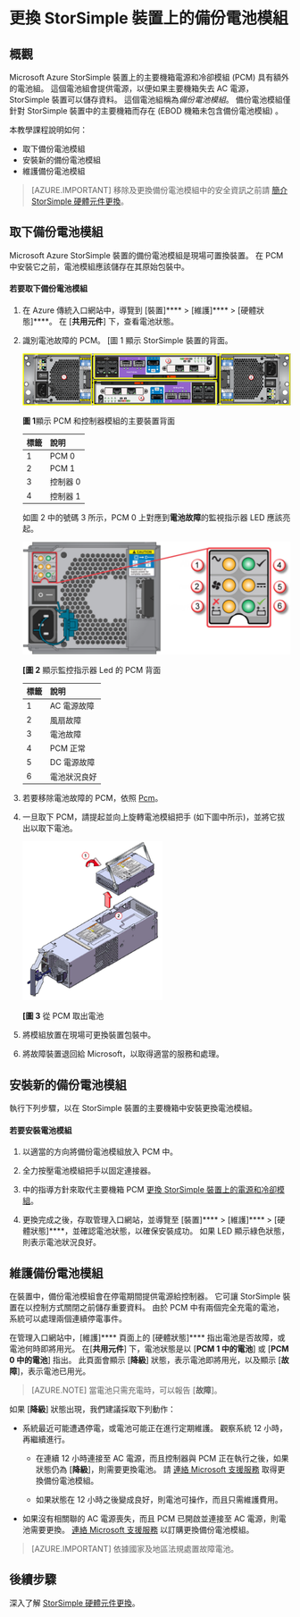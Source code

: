 <properties 
   pageTitle="更換 StorSimple 裝置上的電池 | Microsoft Azure"
   description="描述如何取下、更換和維護 StorSimple 裝置上的備份電池模組。"
   services="storsimple"
   documentationCenter=""
   authors="alkohli"
   manager="carolz"
   editor="" />
<tags 
   ms.service="storsimple"
   ms.devlang="NA"
   ms.topic="article"
   ms.tgt_pltfrm="NA"
   ms.workload="TBD"
   ms.date="12/02/2015"
   ms.author="alkohli" />


# 更換 StorSimple 裝置上的備份電池模組

## 概觀

Microsoft Azure StorSimple 裝置上的主要機箱電源和冷卻模組 (PCM) 具有額外的電池組。 這個電池組會提供電源，以便如果主要機箱失去 AC 電源，StorSimple 裝置可以儲存資料。 這個電池組稱為*備份電池模組*。 備份電池模組僅針對 StorSimple 裝置中的主要機箱而存在 (EBOD 機箱未包含備份電池模組) 。

本教學課程說明如何：

- 取下備份電池模組
- 安裝新的備份電池模組
- 維護備份電池模組

>[AZURE.IMPORTANT] 移除及更換備份電池模組中的安全資訊之前請 [簡介 StorSimple 硬體元件更換](storsimple-hardware-component-replacement.md)。

## 取下備份電池模組

Microsoft Azure StorSimple 裝置的備份電池模組是現場可置換裝置。 在 PCM 中安裝它之前，電池模組應該儲存在其原始包裝中。

#### 若要取下備份電池模組

1. 在 Azure 傳統入口網站中，導覽到 [裝置]**** > [維護]**** > [硬體狀態]****。 在 [**共用元件**] 下，查看電池狀態。

2. 識別電池故障的 PCM。 [圖 1 顯示 StorSimple 裝置的背面。

    ![裝置主要機箱模組的後擋板](./media/storsimple-battery-replacement/IC740994.png)

    **圖 1**顯示 PCM 和控制器模組的主要裝置背面

   | 標籤| 說明|
   |:----|:----------|
   | 1| PCM 0|
   | 2| PCM 1|
   | 3| 控制器 0|
   | 4| 控制器 1|

    如圖 2 中的號碼 3 所示，PCM 0 上對應到**電池故障**的監視指示器 LED 應該亮起。

    ![裝置後擋板 PCM 監視 LED 指示燈](./media/storsimple-battery-replacement/IC740992.png)

    **[圖 2** 顯示監控指示器 Led 的 PCM 背面

   | 標籤| 說明|
   |:---|:-----------|
   | 1| AC 電源故障|
   | 2| 風扇故障|
   | 3| 電池故障|
   | 4| PCM 正常|
   | 5| DC 電源故障|
   | 6| 電池狀況良好|

3. 若要移除電池故障的 PCM，依照 [Pcm](storsimple-power-cooling-module-replacement.md#remove-a-pcm)。

4. 一旦取下 PCM，請提起並向上旋轉電池模組把手 (如下圖中所示)，並將它拔出以取下電池。

    ![從 pcm 取出電池](./media/storsimple-battery-replacement/IC741019.png)

    **[圖 3** 從 PCM 取出電池

5. 將模組放置在現場可更換裝置包裝中。

6. 將故障裝置退回給 Microsoft，以取得適當的服務和處理。

## 安裝新的備份電池模組

執行下列步驟，以在 StorSimple 裝置的主要機箱中安裝更換電池模組。

#### 若要安裝電池模組

1. 以適當的方向將備份電池模組放入 PCM 中。

2. 全力按壓電池模組把手以固定連接器。

3. 中的指導方針來取代主要機箱 PCM [更換 StorSimple 裝置上的電源和冷卻模組](storsimple-power-cooling-module-replacement.md)。

4. 更換完成之後，存取管理入口網站，並導覽至 [裝置]**** > [維護]**** > [硬體狀態]****，並確認電池狀態，以確保安裝成功。 如果 LED 顯示綠色狀態，則表示電池狀況良好。

## 維護備份電池模組

在裝置中，備份電池模組會在停電期間提供電源給控制器。 它可讓 StorSimple 裝置在以控制方式關閉之前儲存重要資料。 由於 PCM 中有兩個完全充電的電池，系統可以處理兩個連續停電事件。

在管理入口網站中，[維護]**** 頁面上的 [硬體狀態]**** 指出電池是否故障，或電池何時即將用光。 在[**共用元件**] 下，電池狀態是以 [**PCM 1 中的電池**] 或 [**PCM 0 中的電池**] 指出。 此頁面會顯示 [**降級**] 狀態，表示電池即將用光，以及顯示 [**故障**]，表示電池已用光。
>[AZURE.NOTE] 當電池只需充電時，可以報告 [**故障**]。

如果 [**降級**] 狀態出現，我們建議採取下列動作：

- 系統最近可能遭遇停電，或電池可能正在進行定期維護。 觀察系統 12 小時，再繼續進行。

    - 在連續 12 小時連接至 AC 電源，而且控制器與 PCM 正在執行之後，如果狀態仍為 [**降級**]，則需要更換電池。 請 [連絡 Microsoft 支援服務](storsimple-contact-microsoft-support.md) 取得更換備份電池模組。

    - 如果狀態在 12 小時之後變成良好，則電池可操作，而且只需維護費用。

- 如果沒有相關聯的 AC 電源喪失，而且 PCM 已開啟並連接至 AC 電源，則電池需要更換。 [連絡 Microsoft 支援服務](storsimple-contact-microsoft-support.md) 以訂購更換備份電池模組。

>[AZURE.IMPORTANT] 依據國家及地區法規處置故障電池。 

## 後續步驟

深入了解 [StorSimple 硬體元件更換](storsimple-hardware-component-replacement.md)。





